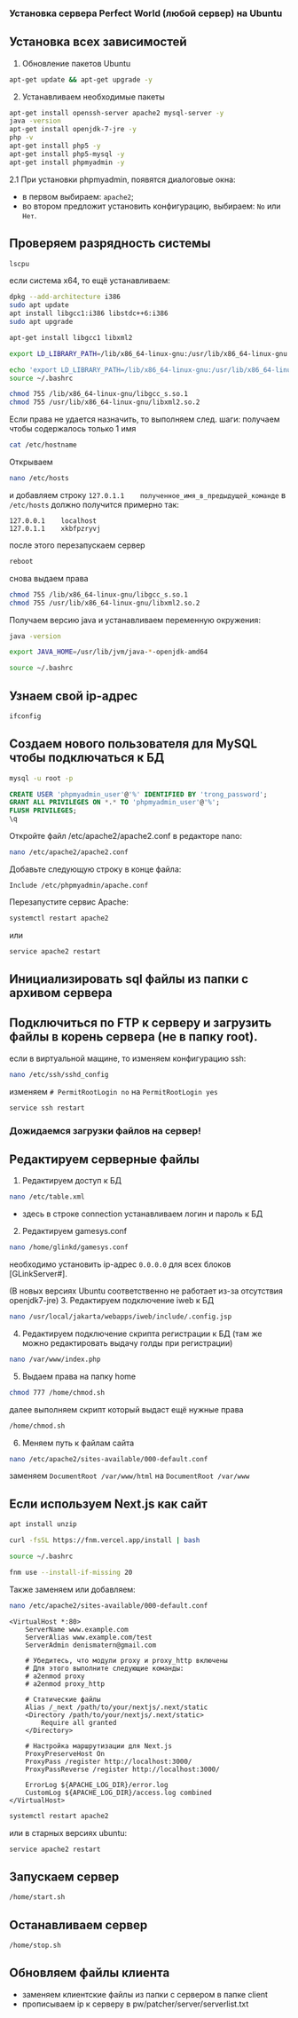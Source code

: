 ### Установка сервера Perfect World (любой сервер) на Ubuntu

## Установка всех зависимостей
1. Обновление пакетов Ubuntu
```bash
apt-get update && apt-get upgrade -y
```

2. Устанавливаем необходимые пакеты
```bash
apt-get install openssh-server apache2 mysql-server -y
java -version
apt-get install openjdk-7-jre -y
php -v
apt-get install php5 -y
apt-get install php5-mysql -y
apt-get install phpmyadmin -y
```

2.1 При установки phpmyadmin, появятся диалоговые окна:
- в первом выбираем: `apache2`;
- во втором предложит установить конфигурацию, выбираем: `No` или `Нет`.


## Проверяем разрядность системы
```bash
lscpu
```

если система x64, то ещё устанавливаем:
```bash
dpkg --add-architecture i386
sudo apt update
apt install libgcc1:i386 libstdc++6:i386
sudo apt upgrade
```
```bash
apt-get install libgcc1 libxml2
```
```bash
export LD_LIBRARY_PATH=/lib/x86_64-linux-gnu:/usr/lib/x86_64-linux-gnu:$LD_LIBRARY_PATH
```
```bash
echo 'export LD_LIBRARY_PATH=/lib/x86_64-linux-gnu:/usr/lib/x86_64-linux-gnu:$LD_LIBRARY_PATH' >> ~/.bashrc
source ~/.bashrc
```
```bash
chmod 755 /lib/x86_64-linux-gnu/libgcc_s.so.1
chmod 755 /usr/lib/x86_64-linux-gnu/libxml2.so.2
```

Если права не удается назначить, то выполняем след. шаги:
получаем чтобы содержалось только 1 имя
```bash
cat /etc/hostname
```

Открываем
```bash
nano /etc/hosts
```
и добавляем строку `127.0.1.1    полученное_имя_в_предыдущей_команде` в `/etc/hosts`
должно получится примерно так:
```
127.0.0.1    localhost
127.0.1.1    xkbfpzryvj
```
после этого перезапускаем сервер
```bash
reboot
```

снова выдаем права
```bash
chmod 755 /lib/x86_64-linux-gnu/libgcc_s.so.1
chmod 755 /usr/lib/x86_64-linux-gnu/libxml2.so.2
```

Получаем версию java и устанавливаем переменную окружения:
```bash
java -version
```
```bash
export JAVA_HOME=/usr/lib/jvm/java-*-openjdk-amd64
```
```bash
source ~/.bashrc
```
## Узнаем свой ip-адрес
```bash
ifconfig
```

## Создаем нового пользователя для MySQL чтобы подключаться к БД

```bash
mysql -u root -p
```

```sql
CREATE USER 'phpmyadmin_user'@'%' IDENTIFIED BY 'trong_password';
GRANT ALL PRIVILEGES ON *.* TO 'phpmyadmin_user'@'%';
FLUSH PRIVILEGES;
\q
```

Откройте файл /etc/apache2/apache2.conf в редакторе nano:
```bash
nano /etc/apache2/apache2.conf
```

Добавьте следующую строку в конце файла:
```
Include /etc/phpmyadmin/apache.conf
```

Перезапустите сервис Apache:
```bash
systemctl restart apache2
```
или
```bash
service apache2 restart
```

## Инициализировать sql файлы из папки с архивом сервера

## Подключиться по FTP к серверу и загрузить файлы в корень сервера (не в папку root).

если в виртуальной мащине, то изменяем конфигурацию ssh:
```bash
nano /etc/ssh/sshd_config
```
изменяем `# PermitRootLogin no` на `PermitRootLogin yes`

```bash
service ssh restart
```

### Дожидаемся загрузки файлов на сервер!

## Редактируем серверные файлы

1. Редактируем доступ к БД
```bash
nano /etc/table.xml
```
- здесь в строке connection устанавливаем логин и пароль к БД

2. Редактируем gamesys.conf
```bash
nano /home/glinkd/gamesys.conf
```
необходимо установить ip-адрес `0.0.0.0` для всех блоков [GLinkServer#].

(В новых версиях Ubuntu соответственно не работает из-за отсутствия openjdk7-jre)
3. Редактируем подключение iweb к БД
```bash
nano /usr/local/jakarta/webapps/iweb/include/.config.jsp
```

4. Редактируем подключение скрипта регистрации к БД (там же можно редактировать выдачу голды при регистрации)
```bash
nano /var/www/index.php
```

5. Выдаем права на папку home
```bash
chmod 777 /home/chmod.sh
```
далее выполняем скрипт который выдаст ещё нужные права
```bash
/home/chmod.sh
```

6. Меняем путь к файлам сайта
```bash
nano /etc/apache2/sites-available/000-default.conf
```
заменяем `DocumentRoot /var/www/html` на `DocumentRoot /var/www`

## Если используем Next.js как сайт

```bash
apt install unzip
```

```bash
curl -fsSL https://fnm.vercel.app/install | bash
```
```bash
source ~/.bashrc
```
```bash
fnm use --install-if-missing 20
```

Также заменяем или добавляем:
```bash
nano /etc/apache2/sites-available/000-default.conf
```

```
<VirtualHost *:80>
    ServerName www.example.com
    ServerAlias www.example.com/test
    ServerAdmin denismatern@gmail.com

    # Убедитесь, что модули proxy и proxy_http включены
    # Для этого выполните следующие команды:
    # a2enmod proxy
    # a2enmod proxy_http

    # Статические файлы
    Alias /_next /path/to/your/nextjs/.next/static
    <Directory /path/to/your/nextjs/.next/static>
        Require all granted
    </Directory>

    # Настройка маршрутизации для Next.js
    ProxyPreserveHost On
    ProxyPass /register http://localhost:3000/
    ProxyPassReverse /register http://localhost:3000/

    ErrorLog ${APACHE_LOG_DIR}/error.log
    CustomLog ${APACHE_LOG_DIR}/access.log combined
</VirtualHost>
```
```bash
systemctl restart apache2
```
или в старных версиях ubuntu:
```bash
service apache2 restart
```

## Запускаем сервер
```bash
/home/start.sh
```

## Останавливаем сервер
```bash
/home/stop.sh
```

## Обновляем файлы клиента
- заменяем клиентские файлы из папки с сервером в папке client
- прописываем ip к серверу в pw/patcher/server/serverlist.txt